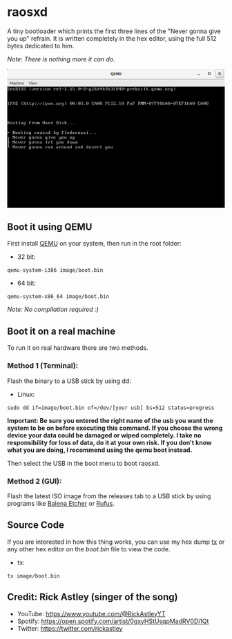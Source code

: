 # raosxd
A tiny bootloader which prints the first three lines of the "Never gonna give you up" refrain.
It is written completely in the hex editor, using the full 512 bytes dedicated to him.

*Note: There is nothing more it can do.*

![Alt Text](https://github.com/Flederossi/raosxd/blob/main/assets/screenshot.png)

## Boot it using QEMU
First install [QEMU](https://www.qemu.org) on your system, then run in the root folder:

- 32 bit: 
```
qemu-system-i386 image/boot.bin
```
- 64 bit:
```
qemu-system-x86_64 image/boot.bin
```

*Note: No compilation required :)*

## Boot it on a real machine
To run it on real hardware there are two methods.
### Method 1 (Terminal):
Flash the binary to a USB stick by using dd:

- Linux: 
```
sudo dd if=image/boot.bin of=/dev/[your usb] bs=512 status=progress
```

**Important: Be sure you entered the right name of the usb you want the system to be on before executing this command. If you choose the wrong device your data could be damaged or wiped completely. I take no responsibility for loss of data, do it at your own risk. If you don't know what you are doing, I recommend using the qemu boot instead.**

Then select the USB in the boot menu to boot raosxd.

### Method 2 (GUI):
Flash the latest ISO image from the releases tab to a USB stick by using programs like [Balena Etcher](https://www.balena.io/etcher/) or [Rufus](https://rufus.ie/).

## Source Code
If you are interested in how this thing works, you can use my hex dump [tx](https://github.com/Flederossi/tx) or any other hex editor on the *boot.bin* file to view the code.

- tx:
```
tx image/boot.bin
```

## Credit: Rick Astley (singer of the song)
- YouTube: https://www.youtube.com/@RickAstleyYT
- Spotify: https://open.spotify.com/artist/0gxyHStUsqpMadRV0Di1Qt
- Twitter: https://twitter.com/rickastley

